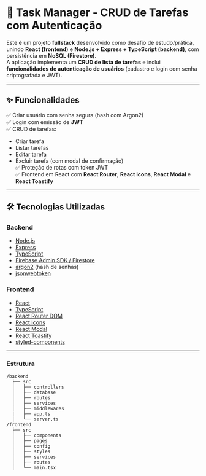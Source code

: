 # 📝 Task Manager - CRUD de Tarefas com Autenticação

Este é um projeto **fullstack** desenvolvido como desafio de estudo/prática, unindo **React (frontend)** e **Node.js + Express + TypeScript (backend)**, com persistência em **NoSQL (Firestore)**.  
A aplicação implementa um **CRUD de lista de tarefas** e inclui **funcionalidades de autenticação de usuários** (cadastro e login com senha criptografada e JWT).

---

## ✨ Funcionalidades

✅ Criar usuário com senha segura (hash com Argon2)  
✅ Login com emissão de **JWT**  
✅ CRUD de tarefas:
- Criar tarefa
- Listar tarefas
- Editar tarefa
- Excluir tarefa (com modal de confirmação)  
✅ Proteção de rotas com token JWT  
✅ Frontend em React com **React Router**, **React Icons**, **React Modal** e **React Toastify**  

---

## 🛠️ Tecnologias Utilizadas

### Backend
- [Node.js](https://nodejs.org/)
- [Express](https://expressjs.com/)
- [TypeScript](https://www.typescriptlang.org/)
- [Firebase Admin SDK / Firestore](https://firebase.google.com/)
- [argon2](https://www.npmjs.com/package/argon2) (hash de senhas)
- [jsonwebtoken](https://www.npmjs.com/package/jsonwebtoken)

### Frontend
- [React](https://react.dev/)
- [TypeScript](https://www.typescriptlang.org/)
- [React Router DOM](https://reactrouter.com/)
- [React Icons](https://react-icons.github.io/react-icons/)
- [React Modal](https://www.npmjs.com/package/react-modal)
- [React Toastify](https://fkhadra.github.io/react-toastify/)
- [styled-components](https://styled-components.com/)

---
### Estrutura
```
/backend
  ├── src
  │   ├── controllers
  │   ├── database
  │   ├── routes
  │   ├── services
  │   ├── middlewares
  |   ├── app.ts
  │   └── server.ts
/frontend
  ├── src
  │   ├── components
  │   ├── pages
  │   ├── config
  │   ├── styles
  │   ├── services
  │   ├── routes
  │   └── main.tsx
```
